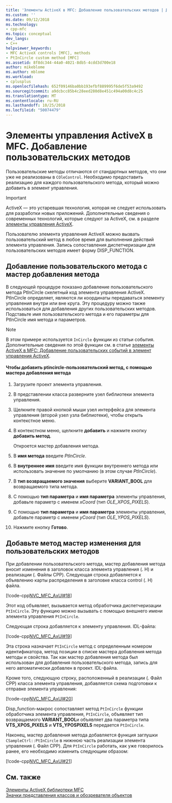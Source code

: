 ```yaml
---
title: 'Элементы ActiveX в MFC: Добавление пользовательских методов | Документация Майкрософт'
ms.custom: ''
ms.date: 09/12/2018
ms.technology:
- cpp-mfc
ms.topic: conceptual
dev_langs:
- C++
helpviewer_keywords:
- MFC ActiveX controls [MFC], methods
- PtInCircle custom method [MFC]
ms.assetid: 8f8dc344-44a0-4021-8db5-4cdd3d700e18
author: mikeblome
ms.author: mblome
ms.workload:
- cplusplus
ms.openlocfilehash: 652f09146ba0bb193efbf889995f6de5f53a9492
ms.sourcegitcommit: a9dcbcc85b4c28eed280d8e451c494a00d8c4c25
ms.translationtype: MT
ms.contentlocale: ru-RU
ms.lasthandoff: 10/25/2018
ms.locfileid: "50074479"
---
```

# <a name="mfc-activex-controls-adding-custom-methods"></a>Элементы управления ActiveX в MFC. Добавление пользовательских методов

Пользовательские методы отличаются от стандартных методов, что они уже не реализованы в `COleControl`. Необходимо предоставить реализацию для каждого пользовательского метода, который можно добавить в элемент управления.

>[!IMPORTANT]
> ActiveX — это устаревшая технология, которая не следует использовать для разработки новых приложений. Дополнительные сведения о современных технологий, которые следуют за ActiveX, см. в разделе [элементы управления ActiveX](activex-controls.md).

Пользователю элемента управления ActiveX можно вызвать пользовательский метод в любое время для выполнения действий элемента управления. Запись сопоставления диспетчеризации для пользовательских методов имеет форму DISP_FUNCTION.

##  <a name="_core_adding_a_custom_method_with_classwizard"></a> Добавление пользовательского метода с мастер добавления метода

В следующей процедуре показано добавление пользовательского метода PtInCircle скелетный код элемента управления ActiveX. PtInCircle определяет, являются ли координаты передаваться элементу управления внутри или вне круга. Эту процедуру можно также использоваться для добавления других пользовательских методов. Подставьте имя пользовательского метода и его параметры для PtInCircle имя метода и параметров.

> [!NOTE]
>  В этом примере используется `InCircle` функции из статьи события. Дополнительные сведения по этой функции см. в статье [элементы ActiveX в MFC: Добавление пользовательских событий в элемент управления ActiveX](../mfc/mfc-activex-controls-adding-custom-events.md).

#### <a name="to-add-the-ptincircle-custom-method-using-the-add-method-wizard"></a>Чтобы добавить ptincircle-пользовательский метод, с помощью мастера добавления метода

1. Загрузите проект элемента управления.

1. В представлении класса разверните узел библиотеки элемента управления.

1. Щелкните правой кнопкой мыши узел интерфейса для элемента управления (второй узел узла библиотеки), чтобы открыть контекстное меню.

1. В контекстном меню, щелкните **добавить** и нажмите кнопку **добавить метод**.

   Откроется мастер добавления метода.

1. В **имя метода** введите *PtInCircle*.

1. В **внутреннее имя** введите имя функции внутреннего метода или использовать значение по умолчанию (в этом случае *PtInCircle*).

1. В **тип возвращаемого значения** выберите **VARIANT_BOOL** для возвращаемого типа метода.

1. С помощью **тип параметра** и **имя параметра** элементы управления, добавьте параметр с именем *xCoord* (тип *OLE_XPOS_PIXELS*).

9. С помощью **тип параметра** и **имя параметра** элементы управления, добавьте параметр с именем *yCoord* (тип *OLE_YPOS_PIXELS*).

10. Нажмите кнопку **Готово**.

##  <a name="_core_classwizard_changes_for_custom_methods"></a> Добавьте метод мастер изменения для пользовательских методов

При добавлении пользовательского метода, мастер добавления метода вносит изменения в заголовок класса элемента управления (. H) и реализации (. Файлы CPP). Следующая строка добавляется к объявлению карты распределения в заголовке класса control (. H) файла.

[!code-cpp[NVC_MFC_AxUI#18](../mfc/codesnippet/cpp/mfc-activex-controls-adding-custom-methods_1.h)]

Этот код объявляет, вызывается метод обработчика диспетчеризации `PtInCircle`. Эту функцию можно вызывать с помощью внешнего имени элемента управления `PtInCircle`.

Следующая строка добавляется к элементу управления. IDL-файла:

[!code-cpp[NVC_MFC_AxUI#19](../mfc/codesnippet/cpp/mfc-activex-controls-adding-custom-methods_2.idl)]

Эта строка назначает `PtInCircle` метод с определенным номером идентификатора, метод позиции в списке мастера добавления метода методы и свойства. Так как мастер добавления метода был использован для добавления пользовательского метода, запись для него автоматически добавлен в проект. IDL-файла.

Кроме того, следующую строку, расположенный в реализации (. Файл CPP) класса элемента управления, добавляется схема подготовки к отправке элемента управления:

[!code-cpp[NVC_MFC_AxUI#20](../mfc/codesnippet/cpp/mfc-activex-controls-adding-custom-methods_3.cpp)]

Disp_function-макрос сопоставляет метод `PtInCircle` функции обработчика элемента управления, `PtInCircle`, объявляет тип возвращаемого **VARIANT_BOOL**и объявляет два параметра типа **VTS_XPOS_PIXELS** и **VTS_YPOSPIXELS** передается `PtInCircle`.

Наконец, мастер добавления метода добавляется функция заглушки `CSampleCtrl::PtInCircle` в нижнюю часть реализации элемента управления (. Файл CPP). Для `PtInCircle` работать, как уже говорилось ранее, его необходимо изменить следующим образом:

[!code-cpp[NVC_MFC_AxUI#21](../mfc/codesnippet/cpp/mfc-activex-controls-adding-custom-methods_4.cpp)]

## <a name="see-also"></a>См. также

[Элементы ActiveX библиотеки MFC](../mfc/mfc-activex-controls.md)<br/>
[Значки представления классов и обозревателя объектов](/visualstudio/ide/class-view-and-object-browser-icons)

